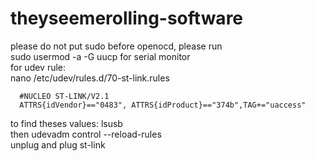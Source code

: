 # theyseemerolling-software
please do not put sudo before openocd, please run  
sudo usermod -a -G uucp <user> for serial monitor  
for udev rule:  
nano /etc/udev/rules.d/70-st-link.rules  
```
  #NUCLEO ST-LINK/V2.1  
  ATTRS{idVendor}=="0483", ATTRS{idProduct}=="374b",TAG+="uaccess"  
```
to find theses values: lsusb  
then udevadm control --reload-rules  
unplug and plug st-link  
